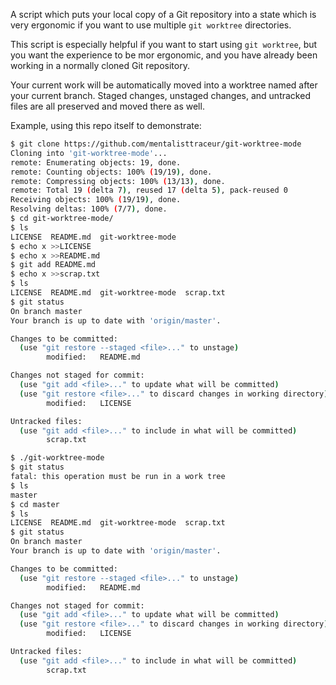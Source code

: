 A script which puts your local copy of a Git repository
into a state which is very ergonomic if you want to use
multiple `git worktree` directories.

This script is especially helpful if you want to start
using `git worktree`, but you want the experience to
be mor ergonomic, and you have already been working in
a normally cloned Git repository.

Your current work will be automatically moved into
a worktree named after your current branch. Staged
changes, unstaged changes, and untracked files are
all preserved and moved there as well.

Example, using this repo itself to demonstrate:

```sh
$ git clone https://github.com/mentalisttraceur/git-worktree-mode
Cloning into 'git-worktree-mode'...
remote: Enumerating objects: 19, done.
remote: Counting objects: 100% (19/19), done.
remote: Compressing objects: 100% (13/13), done.
remote: Total 19 (delta 7), reused 17 (delta 5), pack-reused 0
Receiving objects: 100% (19/19), done.
Resolving deltas: 100% (7/7), done.
$ cd git-worktree-mode/
$ ls
LICENSE  README.md  git-worktree-mode
$ echo x >>LICENSE
$ echo x >>README.md
$ git add README.md
$ echo x >>scrap.txt
$ ls
LICENSE  README.md  git-worktree-mode  scrap.txt
$ git status
On branch master
Your branch is up to date with 'origin/master'.

Changes to be committed:
  (use "git restore --staged <file>..." to unstage)
        modified:   README.md

Changes not staged for commit:
  (use "git add <file>..." to update what will be committed)
  (use "git restore <file>..." to discard changes in working directory)
        modified:   LICENSE

Untracked files:
  (use "git add <file>..." to include in what will be committed)
        scrap.txt

$ ./git-worktree-mode
$ git status
fatal: this operation must be run in a work tree
$ ls
master
$ cd master
$ ls
LICENSE  README.md  git-worktree-mode  scrap.txt
$ git status
On branch master
Your branch is up to date with 'origin/master'.

Changes to be committed:
  (use "git restore --staged <file>..." to unstage)
        modified:   README.md

Changes not staged for commit:
  (use "git add <file>..." to update what will be committed)
  (use "git restore <file>..." to discard changes in working directory)
        modified:   LICENSE

Untracked files:
  (use "git add <file>..." to include in what will be committed)
        scrap.txt

```
